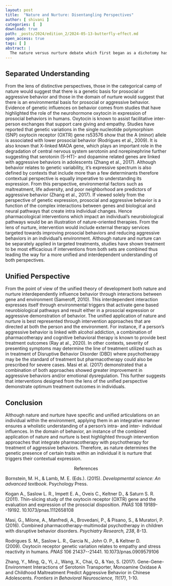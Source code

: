 ```yaml
---
layout: post
title:  "Nature and Nurture: Disentangling Perspectives"
author: [ shivani ]
categories: [  ]
download: true
path: _posts/2024/edition_2/2024-05-13-butterfly-effect.md
open_access: true
tags: [ ]
abstract: |
  The nature versus nurture debate which first began as a dichotomy has now evolved towards a unified whole. In the integrative wholistic view, nature and nurture are viewed as synergistic entities that determine outcomes at both the individual and collective domains of a person’s lived experience. When applied to behavior development, both the distinct and unified interpretations of the nature-nurture dynamic may find relevance in the overall discourse. Where prosocial behavior is symbolized by positive attitudes towards others, aggressive behaviors are characterized as negative tendencies that are detrimental to the individual and society (Kogan et al., 2011; Zhang et al., 2017). Consequently, prosocial behavior is linked to acceptance within peer group and aggressive behavior is associated with peer rejection (Bornstein & Lamb, 2015). In context of behavior development, each of these domains can be assayed from the nature-nurture perspective which itself can be applied in distinctly contrasting and unified approaches. If viewed from the lens of the nature-nurture dichotomy, is prosocial or aggressive behavior related to genetic expression or is it a function of environmental inputs? Consequently, if understood from the unified perspective, can prosocial or aggressive behavior be a function of both attributes? To this end, the purpose of this paper is to understand how distinct and unified theoretical understandings of the nature-nurture stance inform behavior and intervention so that treatment plans can be optimally applied to foster human growth.
---
```


## Separated Understanding

From the lens of distinctive perspectives, those in the categorical camp of nature would suggest that there is a genetic basis for prosocial or aggressive behavior and those in the domain of nurture would suggest that there is an environmental basis for prosocial or aggressive behavior. Evidence of genetic influences on behavior comes from studies that have highlighted the role of the neurohormone oxytocin in expression of prosocial behaviors in humans. Oxytocin is known to assist facilitative inter-person exchanges that support care giving and empathy. Studies have reported that genetic variations in the single nucleotide polymorphism (SNP) oxytocin receptor (OXTR) gene rs53576 show that the A (minor) allele is associated with lower prosocial behavior (Rodrigues et al., 2009).  It is also known that X-linked MAOA gene, which plays an important role in the degradation of central nervous system serotonin and norepinephrine further suggesting that serotonin (5-HT)- and dopamine related genes are linked with aggressive behaviors in adolescents (Zhang et al., 2017). Although behavior relates to genetic variability, it’s expressive spectrum is also defined by contexts that include more than a few determinants therefore contextual perspective is equally imperative to understanding its expression. From this perspective, environmental factors such as maltreatment, life adversity, and poor neighborhood are predictors of aggressive behavior (Zhang et al., 2017). If viewed solely from the perspective of genetic expression, prosocial and aggressive behavior is a function of the complex interactions between genes and biological and neural pathways that create intra individual changes. Hence pharmacological interventions which impact an individual’s neurobiological pathways would be an illustration of nature-oriented therapies.  From the lens of nurture, intervention would include external therapy services targeted towards improving prosocial behaviors and reducing aggressive behaviors in an individual’s environment. Although nature and nurture can be separately applied in targeted treatments, studies have shown treatment to be most efficacious if interventions from both sets are combined thus leading the way for a more unified and interdependent understanding of both perspectives.

## Unified Perspective

From the point of view of the unified theory of development both nature and nurture interdependently influence behavior through interactions between gene and environment (Sameroff, 2010). This interdependent interaction expresses itself through environmental triggers that activate gene based neurobiological pathways and result either in a prosocial expression or aggressive demonstration of behavior. The unified application of nature and nurture is best represented through intervention approaches that are directed at both the person and the environment. For instance, if a person’s aggressive behavior is linked with alcohol addiction, a combination of pharmacotherapy and cognitive behavioral therapy is known to provide best treatment outcomes (Ray at al., 2020). In other contexts, severity of presenting symptoms may determine the line of treatment utilized such as in treatment of Disruptive Behavior Disorder (DBD) where psychotherapy may be the standard of treatment but pharmacotherapy could also be prescribed for severe cases. Masi et al. (2017) demonstrated that a combination of both approaches showed greater improvement in aggressive behaviors and/or emotional dysregulation. This further suggests that interventions designed from the lens of the unified perspective demonstrate optimum treatment outcomes in individuals.

## Conclusion

Although nature and nurture have specific and unified articulations on an individual within the environment, applying them in an integrative manner ensures a wholistic understanding of a person’s intra- and inter- individual influences. In the domain of behavior, an instance of the combined application of nature and nurture is best highlighted through intervention approaches that integrate pharmacotherapy with psychotherapy for treatment of aggressive behaviors. Therefore, as nature determines the genetic presence of certain traits within an individual it is nurture that triggers their contextual expression.

<center id="references">References</center> 

Bornstein, M. H., & Lamb, M. E. (Eds.). (2015). *Developmental science: An advanced textbook*. Psychology Press.

Kogan A., Saslow L. R., Impett E. A., Oveis C., Keltner D., & Saturn S. R. (2011). Thin-slicing study of the oxytocin receptor (OXTR) gene and the evaluation and expression of the prosocial disposition. *PNAS* 108 19189--19192\. 10.1073/pnas.1112658108

Masi, G., Milone, A., Manfredi, A., Brovedani, P., & Pisano, S., & Muratori, P. (2016). Combined pharmacotherapy-multimodal psychotherapy in children with disruptive behavior disorders. *Psychiatry Research, 238*, 8-13.

Rodrigues S. M., Saslow L. R., Garcia N., John O. P., & Keltner D. (2009). Oxytocin receptor genetic variation relates to empathy and stress reactivity in humans. *PNAS* 106 21437--21441\. 10.1073/pnas.0909579106

Zhang, Y., Ming, Q., Yi, J., Wang, X., Chai, Q., & Yao, S. (2017). Gene-Gene-Environment Interactions of Serotonin Transporter, Monoamine Oxidase A and Childhood Maltreatment Predict Aggressive Behavior in Chinese Adolescents. *Frontiers in Behavioral Neuroscience, 11(17)*, 1-10.